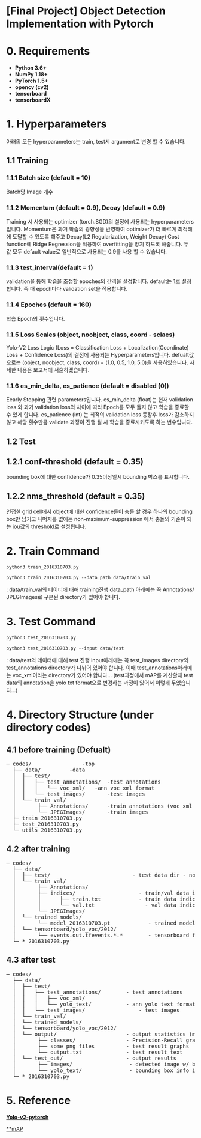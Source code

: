 [Final Project] Object Detection Implementation with Pytorch
======================

# 0. Requirements
* **Python 3.6+**
* **NumPy 1.18+**
* **PyTorch 1.5+**
* **opencv (cv2)**
* **tensorboard**
* **tensorboardX**

# 1. Hyperparameters
아래의 모든 hyperparameters는 train, test시 argument로 변경 할 수 있습니다.

## 1.1 Training
### 1.1.1 Batch size (default = 10)
Batch당 Image 개수 

### 1.1.2 Momentum (default = 0.9), Decay (default = 0.9)
Training 시 사용되는 optimizer (torch.SGD)의 설정에 사용되는 hyperparameters입니다.
Momentum은 과거 학습의 경향성을 반영하여 optimizer가 더 빠르게 최적해에 도달할 수 있도록 해주고
Decay(L2 Regularization, Weight Decay) Cost function에 Ridge Regression을 적용하여 overfitting을 방지 하도록 해줍니다.
두 값 모두 default value로 일반적으로 사용되는 0.9를 사용 할 수 있습니다.

### 1.1.3 test_interval(default = 1)
validation을 통해 학습을 조정할 epoches의 간격을 설정합니다.
default는 1로 설정합니다. 즉 매 epoch마다 validation set을 적용합니다.

### 1.1.4 Epoches (default = 160)
학습 Epoch의 횟수입니다.

### 1.1.5 Loss Scales (object, noobject, class, coord - sclaes)
Yolo-V2 Loss Logic (Loss = Classification Loss + Localization(Coordinate) Loss + Confidence Loss)의 결정에 사용되는
Hyperparameters입니다. 
defualt값으로는 (object, noobject, class, coord) = (1.0, 0.5, 1.0, 5.0)을 사용하였습니다.
자세한 내용은 보고서에 서술하겠습니다.

### 1.1.6 es_min_delta, es_patience (default = disabled (0))
Eearly Stopping 관련 parameters입니다. 
es_min_delta (float)는 현재 validation loss 와 과거 validation loss의 차이에 따라 Epoch를 모두 돌지 않고 학습을 종료할 수 있게 합니다.
es_patience (int) 는 최적의 validation loss 등장후 loss가 감소하지 않고 해당 횟수만큼 validate 과정이 진행 될 시 학습을 종료시키도록 하는 변수입니다.

## 1.2 Test
## 1.2.1 conf-threshold (default = 0.35)
bounding box에 대한 confidence가 0.35이상일시 bounding 박스를 표시합니다.

## 1.2.2 nms_threshold (default = 0.35)
인접한 grid cell에서 object에 대한 confidence들이 충돌 할 경우 하나의 bounding box만 남기고 나머지를 없애는 non-maximum-suppression
에서 충돌의 기준이 되는 iou값의 threshold로 설정됩니다. 


# 2. Train Command
```
python3 train_2016310703.py
```
```
python3 train_2016310703.py --data_path data/train_val
```
: data/train_val의 데이터에 대해 training진행
data_path 아래에는 꼭 Annotations/ JPEGImages로 구분된 directory가 있어야 합니다.

# 3. Test Command
```
python3 test_2016310703.py
```
```
python3 test_2016310703.py --input data/test
```
: data/test의 데이터에 대해 test 진행 
input아래에는 꼭 test_images directory와 test_annotations directory가 나뉘어 있어야 합니다.
이때 test_annotations아래에는 voc_xml이라는 directory가 있어야 합니다...
(test과정에서 mAP를 계산할때 test data의 annotation을 yolo txt format으로 변경하는 과정이 있어서 이렇게 두었습니다...)


# 4. Directory Structure (under directory codes)

## 4.1 before training (Defualt)  
<pre>
─ codes/				-top  
  ├── data/			-data  
  │  ├── test/  
  │  │   ├── test_annotations/	-test annotations  
  │  │   │   └── voc_xml/	-ann voc xml format  
  │  │   └── test_images/		-test images  
  │  └── train_val/  
  │       ├── Annotations/		-train annotations (voc xml format)  
  │       └── JPEGImages/		-train images  
  ├─ train_2016310703.py  
  ├─ test_2016310703.py  
  └─ utils_2016310703.py  
</pre>
## 4.2 after training   
<pre>
─ codes/  
  ├── data/  
  │  ├── test/                          - test data dir - not changed  
  │  └── train_val/  
  │       ├── Annotations/  
  │       ├── indices/		              - train/val data indices  
  │       │      ├── train.txt		      - train data indices  
  │       │      └── val.txt		        - val data indices  
  │       └── JPEGImages/		
  │  └── trained_models/  
  │       └── model_2016310703.pt		     - trained model  
  │  └── tensorboard/yolo_voc/2012/  
  │       └── events.out.tfevents.*.*		 - tensorboard file for training  
  └─ *_2016310703.py   
</pre>
## 4.3 after test  
<pre>
─ codes/  
  ├── data/   
  │  ├── test/  
  │  │   ├── test_annotations/	      - test annotations  
  │  │   │   ├── voc_xml/	            
  │  │   │   └── yolo_text/	          - ann yolo text format  
  │  │   └── test_images/		          - test images  
  │  └── train_val/  
  │  └── trained_models/  
  │  └── tensorboard/yolo_voc/2012/  
  │  └── output/                      - output statistics (mAP only)  
  │       ├── classes/                - Precision-Recall graph for each class  
  │       ├── some png files          - test result graphs  
  │       └── output.txt              - test result text  
  │  └── test_out/                    - output results  
  │       ├── images/                  - detected image w/ bounding boxes  
  │       └── yolo_text/               - bounding box info in yolo format  
  └─ *_2016310703.py  
</pre>

  
# 5. Reference
[**Yolo-v2-pytorch**](https://github.com/uvipen/Yolo-v2-pytorch)

[**mAP](https://github.com/Cartucho/mAP)
